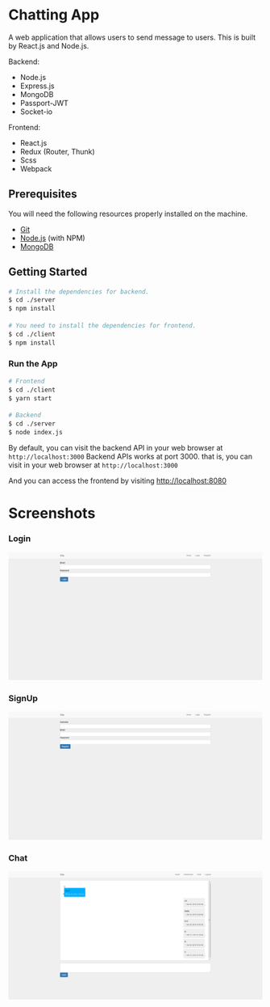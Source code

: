 # Chatting App

A web application that allows users to send message to users. This is built by React.js and Node.js.

Backend:

* Node.js
* Express.js
* MongoDB
* Passport-JWT
* Socket-io

Frontend:

* React.js
* Redux (Router, Thunk)
* Scss
* Webpack

## Prerequisites

You will need the following resources properly installed on the machine.

* [Git](https://git-scm.com)
* [Node.js](https://nodejs.org) (with NPM)
* [MongoDB](https://www.mongodb.com)

## Getting Started

```bash
# Install the dependencies for backend.
$ cd ./server
$ npm install

# You need to install the dependencies for frontend.
$ cd ./client
$ npm install
```

### Run the App

```bash
# Frontend
$ cd ./client
$ yarn start

# Backend
$ cd ./server
$ node index.js
```

By default, you can visit the backend API in your web browser at `http://localhost:3000`
Backend APIs works at port 3000. that is, you can visit in your web browser at `http://localhost:3000`

And you can access the frontend by visiting [http://localhost:8080](http://localhost:8080)

# Screenshots

### Login

![Login](/screens/login.png?raw=true)

### SignUp

![SignUp](/screens/signup.png?raw=true)

### Chat

![Chat](/screens/chat.png?raw=true)
